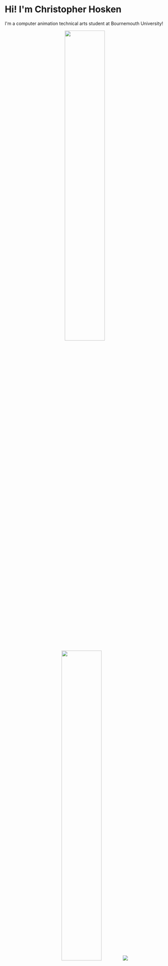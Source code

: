 # Hi! I'm Christopher Hosken

I'm a computer animation technical arts student at Bournemouth University!

<p align="center">
  <img height="50%" width="auto" src ="https://github-readme-stats.vercel.app/api?username=cjhosken&show_icons=true&count_private=true&theme=vue-dark&hide_border=true&hide=issues,contribs&bg_color=00000000">
  <img height="50%" width="auto" src ="https://github-readme-stats.vercel.app/api/top-langs/?username=cjhosken&layout=compact&hide_border=true&theme=vue-dark&bg_color=00000000&langs_count=6&hide=jupyter%20notebook,tex,css,php&exclude_repo=Pacman-AI">
  <img src ="https://github-readme-streak-stats.herokuapp.com?user=cjhosken&theme=vue-dark&hide_border=true&background=FFFFFF00">
</p>

